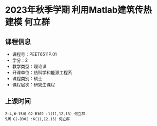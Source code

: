 # 2023年秋季学期 利用Matlab建筑传热建模 何立群






## 课程信息

- 课程号：PEET6511P.01
- 学分：2
- 教学类型：理论课
- 开课单位：热科学和能源工程系
- 课程类别：硕士
- 课程层次：研究生课程

## 上课时间

```
2~4,6~15周 G2-B302 :1(11,12,13) 何立群
5周 G2-B302 :6(11,12,13) 何立群
```

